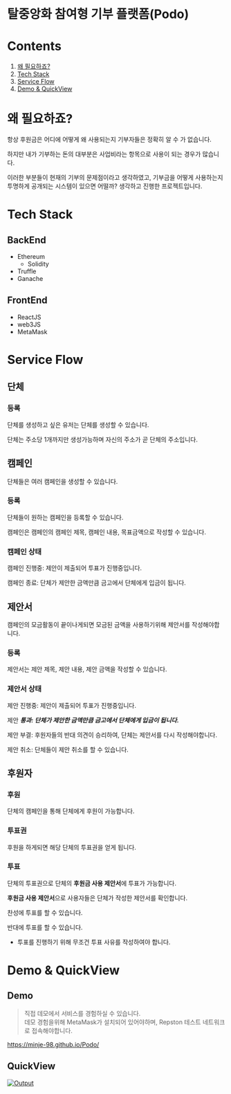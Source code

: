 # 탈중앙화 참여형 기부 플랫폼(Podo)
# Contents
1. [왜 필요하죠?](#왜-필요하죠?)
2. [Tech Stack](#Tech-Stack)
3. [Service Flow](#Service-Flow)
4. [Demo & QuickView](#Demo-&-QuickView)
# 왜 필요하죠?
항상 후원금은 어디에 어떻게 왜 사용되는지 기부자들은 정확히 알 수 가 없습니다.

하지만 내가 기부하는 돈의 대부분은 사업비라는 항목으로 사용이 되는 경우가 많습니다.

이러한 부분들이 현재의 기부의 문제점이라고 생각하였고, 기부금을 어떻게 사용하는지 투명하게 공개되는 시스템이 있으면 어떨까? 생각하고 진행한 프로젝트입니다.

# Tech Stack
## BackEnd
- Ethereum
    - Solidity
- Truffle
- Ganache
## FrontEnd
- ReactJS
- web3JS
- MetaMask
# Service Flow
## 단체
### 등록

단체를 생성하고 싶은 유저는 단체를 생성할 수 있습니다.

단체는 주소당 1개까지만 생성가능하며 자신의 주소가 곧 단체의 주소입니다.

## 캠페인

단체들은 여러 캠페인을 생성할 수 있습니다.

### 등록

단체들이 원하는 캠페인을 등록할 수 있습니다.

캠페인은 캠페인의 캠페인 제목, 캠페인 내용, 목표금액으로 작성할 수 있습니다.

### 캠페인 상태

캠페인 진행중: 제안이 제출되어 투표가 진행중입니다.

캠페인 종료: 단체가 제안한 금액만큼 금고에서 단체에게 입금이 됩니다.

## 제안서

캠페인의 모금활동이 끝이나게되면 모금된 금액을 사용하기위해 제안서를 작성해야합니다.

### 등록

제안서는 제안 제목, 제안 내용, 제안 금액을 작성할 수 있습니다.

### 제안서 상태

제안 진행중: 제안이 제출되어 투표가 진행중입니다.

제안 ***통과: 단체가 제안한 금액만큼 금고에서 단체에게 입금이 됩니다.***

제안 부결: 후원자들의 반대 의견이 승리하여, 단체는 제안서를 다시 작성해야합니다.

제안 취소: 단체들이 제안 취소를 할 수 있습니다.

## 후원자

### 후원

단체의 캠페인을 통해 단체에게 후원이 가능합니다.

### 투표권

후원을 하게되면 해당 단체의 투표권을 얻게 됩니다.

### 투표

단체의 투표권으로 단체의 **후원금 사용 제안서**에 투표가 가능합니다.

**후원금 사용 제안서**으로 사용자들은 단체가 작성한 제안서를 확인합니다.

찬성에 투표를 할 수 있습니다.

반대에 투표를 할 수 있습니다.

- 투표를 진행하기 위해 무조건 투표 사유를 작성하여야 합니다.
# Demo & QuickView
## Demo
> 직접 데모에서 서비스를 경험하실 수 있습니다.</br>
> 데모 경험을위해 MetaMask가 설치되어 있어야하며, Repston 테스트 네트워크로 접속해야합니다.

https://minje-98.github.io/Podo/
## QuickView

[![Output](https://user-images.githubusercontent.com/56459078/154900758-d7a4085a-5218-48af-87eb-d2ae9b16e1d4.png)](https://www.youtube.com/watch?v=WQ04huKTywE&feature=youtu.be)

